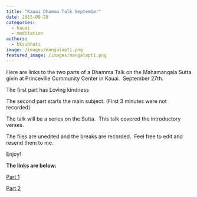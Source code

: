 ```yaml
---
title: "Kauai Dhamma Talk September"
date: 2015-09-28
categories: 
  - kauai
  - meditation
authors: 
  - bksubhuti
image: /images/mangalapt1.png
featured_image: /images/mangalapt1.png
---
```


Here are links to the two parts of a Dhamma Talk on the Mahamangala Sutta givin at Princeville Community Center in Kauai.  September 27th.

The first part has Loving kindness

The second part starts the main subject. (First 3 minutes were not recorded)

The talk will be a series on the Sutta.  This talk covered the introductory verses.

The files are unedited and the breaks are recorded.  Feel free to edit and resend them to me.

Enjoy!

**The links are below:**

[Part 1](https://archive.org/details/Mangalasutta_pt1_2015-09-27_180334)

[Part 2](https://archive.org/details/Mangalasutta_pt2_2015-09-27_185023)